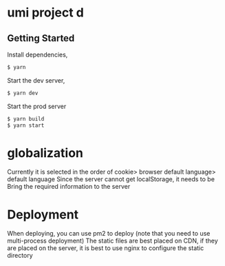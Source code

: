 # umi project d

## Getting Started

Install dependencies,

```bash
$ yarn
```

Start the dev server,

```bash
$ yarn dev
```

Start the prod server

```bash
$ yarn build
$ yarn start
```

# globalization
 Currently it is selected in the order of cookie> browser default language> default language
 Since the server cannot get localStorage, it needs to be
 Bring the required information to the server

# Deployment
 When deploying, you can use pm2 to deploy (note that you need to use multi-process deployment)
 The static files are best placed on CDN, if they are placed on the server, it is best to use nginx to configure the static directory
